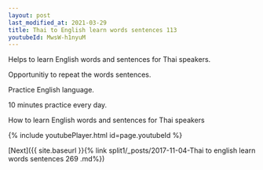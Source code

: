 ```yaml
---
layout: post
last_modified_at: 2021-03-29
title: Thai to English learn words sentences 113 
youtubeId: MwsW-h1nyuM
---
```

 
 
Helps to learn English words and sentences for Thai speakers.

Opportunitiy to repeat the words sentences. 

Practice English language. 
 
10 minutes practice every day. 
 
How to learn English words and sentences for Thai speakers 
 
{% include youtubePlayer.html id=page.youtubeId %}
 
 
[Next]({{ site.baseurl }}{% link  split1/_posts/2017-11-04-Thai to english learn words sentences 269 .md%})
 
